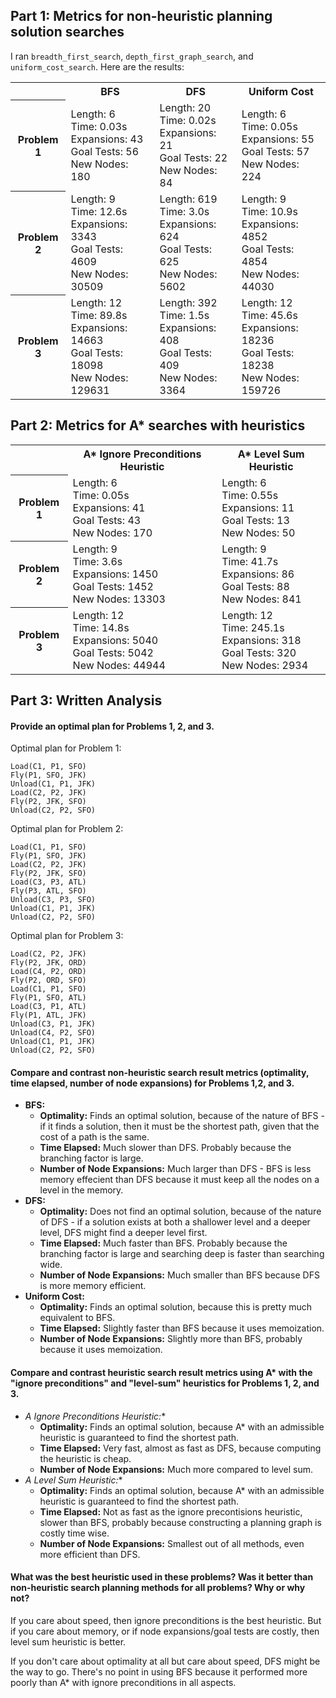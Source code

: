 ## Part 1: Metrics for non-heuristic planning solution searches

I ran `breadth_first_search`, `depth_first_graph_search`, and `uniform_cost_search`. Here are the results:

<table>
  <tr>
    <th></th>
    <th>BFS</th>
    <th>DFS</th>
    <th>Uniform Cost</th>
  </tr>
  <tr>
    <th>Problem 1</th>
    <td>Length: 6<br>Time: 0.03s<br>Expansions: 43<br>Goal Tests: 56<br>New Nodes: 180</td>
    <td>Length: 20<br>Time: 0.02s<br>Expansions: 21<br>Goal Tests: 22<br>New Nodes: 84</td>
    <td>Length: 6<br>Time: 0.05s<br>Expansions: 55<br>Goal Tests: 57<br>New Nodes: 224</td>
  </tr>
  <tr>
    <th>Problem 2</th>
    <td>Length: 9<br>Time: 12.6s<br>Expansions: 3343<br>Goal Tests: 4609<br>New Nodes: 30509</td>
    <td>Length: 619<br>Time: 3.0s<br>Expansions: 624<br>Goal Tests: 625<br>New Nodes: 5602</td>
    <td>Length: 9<br>Time: 10.9s<br>Expansions: 4852<br>Goal Tests: 4854<br>New Nodes: 44030</td>
  </tr>
  <tr>
    <th>Problem 3</th>
    <td>Length: 12<br>Time: 89.8s<br>Expansions: 14663<br>Goal Tests: 18098<br>New Nodes: 129631</td>
    <td>Length: 392<br>Time: 1.5s<br>Expansions: 408<br>Goal Tests: 409<br>New Nodes: 3364</td>
    <td>Length: 12<br>Time: 45.6s<br>Expansions: 18236<br>Goal Tests: 18238<br>New Nodes: 159726</td>
  </tr>
</table>

## Part 2: Metrics for A* searches with heuristics

<table>
  <tr>
    <th></th>
    <th>A* Ignore Preconditions Heuristic</th>
    <th>A* Level Sum Heuristic</th>
  </tr>
  <tr>
    <th>Problem 1</th>
    <td>Length: 6<br>Time: 0.05s<br>Expansions: 41<br>Goal Tests: 43<br>New Nodes: 170</td>
    <td>Length: 6<br>Time: 0.55s<br>Expansions: 11<br>Goal Tests: 13<br>New Nodes: 50</td>
  </tr>
  <tr>
    <th>Problem 2</th>
    <td>Length: 9<br>Time: 3.6s<br>Expansions: 1450<br>Goal Tests: 1452<br>New Nodes: 13303</td>
    <td>Length: 9<br>Time: 41.7s<br>Expansions: 86<br>Goal Tests: 88<br>New Nodes: 841</td>
  </tr>
  <tr>
    <th>Problem 3</th>
    <td>Length: 12<br>Time: 14.8s<br>Expansions: 5040<br>Goal Tests: 5042<br>New Nodes: 44944</td>
    <td>Length: 12<br>Time: 245.1s<br>Expansions: 318<br>Goal Tests: 320<br>New Nodes: 2934</td>
  </tr>
</table>

## Part 3: Written Analysis

#### Provide an optimal plan for Problems 1, 2, and 3.

Optimal plan for Problem 1:

```
Load(C1, P1, SFO)
Fly(P1, SFO, JFK)
Unload(C1, P1, JFK)
Load(C2, P2, JFK)
Fly(P2, JFK, SFO)
Unload(C2, P2, SFO)
```

Optimal plan for Problem 2:

```
Load(C1, P1, SFO)
Fly(P1, SFO, JFK)
Load(C2, P2, JFK)
Fly(P2, JFK, SFO)
Load(C3, P3, ATL)
Fly(P3, ATL, SFO)
Unload(C3, P3, SFO)
Unload(C1, P1, JFK)
Unload(C2, P2, SFO)
```

Optimal plan for Problem 3:

```
Load(C2, P2, JFK)
Fly(P2, JFK, ORD)
Load(C4, P2, ORD)
Fly(P2, ORD, SFO)
Load(C1, P1, SFO)
Fly(P1, SFO, ATL)
Load(C3, P1, ATL)
Fly(P1, ATL, JFK)
Unload(C3, P1, JFK)
Unload(C4, P2, SFO)
Unload(C1, P1, JFK)
Unload(C2, P2, SFO)
```

#### Compare and contrast non-heuristic search result metrics (optimality, time elapsed, number of node expansions) for Problems 1,2, and 3.

- **BFS:**
  - **Optimality:** Finds an optimal solution, because of the nature of BFS - if it finds a solution, then it must be the shortest path, given that the cost of a path is the same.
  - **Time Elapsed:** Much slower than DFS. Probably because the branching factor is large.
  - **Number of Node Expansions:** Much larger than DFS - BFS is less memory effecient than DFS because it must keep all the nodes on a level in the memory.
- **DFS:**
  - **Optimality:** Does not find an optimal solution, because of the nature of DFS - if a solution exists at both a shallower level and a deeper level, DFS might find a deeper level first.
  - **Time Elapsed:** Much faster than BFS. Probably because the branching factor is large and searching deep is faster than searching wide.
  - **Number of Node Expansions:** Much smaller than BFS because DFS is more memory efficient.
- **Uniform Cost:**
  - **Optimality:** Finds an optimal solution, because this is pretty much equivalent to BFS.
  - **Time Elapsed:** Slightly faster than BFS because it uses memoization.
  - **Number of Node Expansions:** Slightly more than BFS, probably because it uses memoization.

#### Compare and contrast heuristic search result metrics using A* with the "ignore preconditions" and "level-sum" heuristics for Problems 1, 2, and 3.

- **A* Ignore Preconditions Heuristic:**
  - **Optimality:** Finds an optimal solution, because A* with an admissible heuristic is guaranteed to find the shortest path.
  - **Time Elapsed:** Very fast, almost as fast as DFS, because computing the heuristic is cheap.
  - **Number of Node Expansions:** Much more compared to level sum.
- **A* Level Sum Heuristic:**
  - **Optimality:** Finds an optimal solution, because A* with an admissible heuristic is guaranteed to find the shortest path.
  - **Time Elapsed:** Not as fast as the ignore precontisions heuristic, slower than BFS, probably because constructing a planning graph is costly time wise.
  - **Number of Node Expansions:** Smallest out of all methods, even more efficient than DFS.

#### What was the best heuristic used in these problems? Was it better than non-heuristic search planning methods for all problems? Why or why not?

If you care about speed, then ignore preconditions is the best heuristic. But if you care about memory, or if node expansions/goal tests are costly, then level sum heuristic is better.

If you don't care about optimality at all but care about speed, DFS might be the way to go. There's no point in using BFS because it performed more poorly than A* with ignore preconditions in all aspects.
